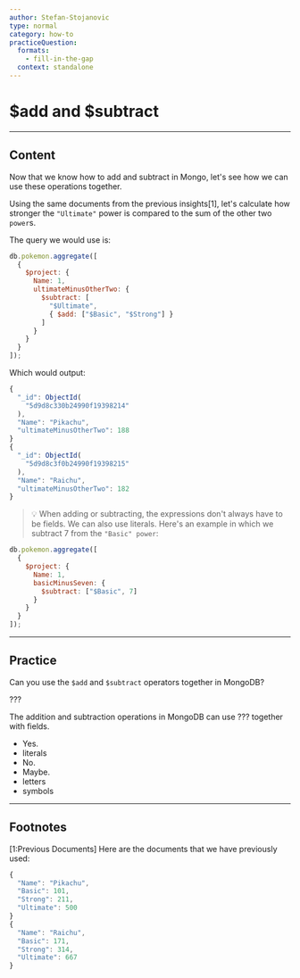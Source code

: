 ```yaml
---
author: Stefan-Stojanovic
type: normal
category: how-to
practiceQuestion:
  formats:
    - fill-in-the-gap
  context: standalone
---
```


# $add and $subtract


---

## Content

Now that we know how to add and subtract in Mongo, let's see how we can use these operations together. 

Using the same documents from the previous insights[1], let's calculate how stronger the `"Ultimate"` power is compared to the sum of the other two `power`s. 

The query we would use is:

```javascript
db.pokemon.aggregate([
  {
    $project: {
      Name: 1,
      ultimateMinusOtherTwo: {
        $subtract: [
          "$Ultimate",
          { $add: ["$Basic", "$Strong"] }
        ]
      }
    }
  }
]);
```

Which would output:

```javascript
{ 
  "_id": ObjectId(
    "5d9d8c330b24990f19398214"
  ),
  "Name": "Pikachu", 
  "ultimateMinusOtherTwo": 188 
}
{ 
  "_id": ObjectId(
    "5d9d8c3f0b24990f19398215"
  ),
  "Name": "Raichu", 
  "ultimateMinusOtherTwo": 182 
}
```

> 💡 When adding or subtracting, the expressions don't always have to be fields. We can also use literals. Here's an example in which we subtract 7 from the `"Basic" power`:

```javascript
db.pokemon.aggregate([
  {
    $project: {
      Name: 1,
      basicMinusSeven: {
        $subtract: ["$Basic", 7]
      }
    }
  }
]);
```


---

## Practice

Can you use the `$add` and `$subtract` operators together in MongoDB?

???

The addition and subtraction operations in MongoDB can use ??? together with fields.

- Yes.
- literals
- No.
- Maybe.
- letters
- symbols


---

## Footnotes

[1:Previous Documents]
Here are the documents that we have previously used:

```javascript
{ 
  "Name": "Pikachu",
  "Basic": 101,
  "Strong": 211,
  "Ultimate": 500 
}
{ 
  "Name": "Raichu", 
  "Basic": 171,
  "Strong": 314,
  "Ultimate": 667 
}
```
